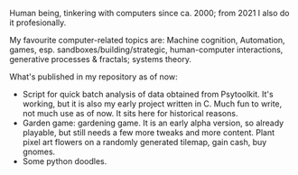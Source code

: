 Human being, tinkering with computers since ca. 2000;
from 2021 I also do it profesionally.

My favourite computer-related topics are: 
    Machine cognition,
    Automation,
    games, esp. sandboxes/building/strategic,
    human-computer interactions,
    generative processes & fractals;
    systems theory.

What's published in my repository as of now:
- Script for quick batch analysis of data obtained from Psytoolkit. It's working, but it is also my early project written in C. Much fun to write, not much use as of now. It sits here for historical reasons.
- Garden game: gardening game. It is an early alpha version, so already playable, but still needs a few more tweaks and more content. Plant pixel art flowers on a randomly generated tilemap, gain cash, buy gnomes.  
- Some python doodles. 
